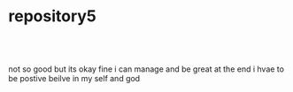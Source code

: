 # repository5
<html> <br> <head> <br> <title> exhuasting feel </title><br><body> not so good but its okay fine i can manage and be great at the end i hvae to be postive beilve in my self and god </body><br> </head></html>
